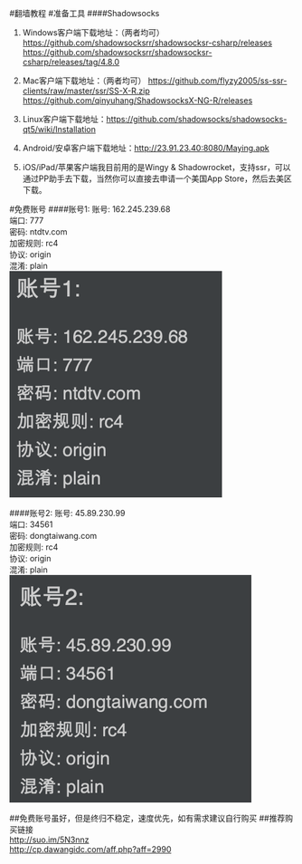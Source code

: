#翻墙教程
#准备工具
####Shadowsocks
1. Windows客户端下载地址：（两者均可）
https://github.com/shadowsocksrr/shadowsocksr-csharp/releases
https://github.com/shadowsocksrr/shadowsocksr-csharp/releases/tag/4.8.0

2. Mac客户端下载地址：（两者均可）
https://github.com/flyzy2005/ss-ssr-clients/raw/master/ssr/SS-X-R.zip
https://github.com/qinyuhang/ShadowsocksX-NG-R/releases

3. Linux客户端下载地址：https://github.com/shadowsocks/shadowsocks-qt5/wiki/Installation

4. Android/安卓客户端下载地址：http://23.91.23.40:8080/Maying.apk

5. iOS/iPad/苹果客户端我目前用的是Wingy & Shadowrocket，支持ssr，可以通过PP助手去下载，当然你可以直接去申请一个美国App Store，然后去美区下载。

#免费账号
####账号1: 
账号: 162.245.239.68  
端口: 777  
密码: ntdtv.com  
加密规则: rc4  
协议: origin  
混淆: plain  
![Image](https://github.com/ly8388/img/blob/master/2020-03-16-1%402x.png)  



####账号2: 
账号: 45.89.230.99  
端口: 34561  
密码: dongtaiwang.com  
加密规则: rc4  
协议: origin  
混淆: plain  
![Image](https://github.com/ly8388/img/blob/master/2020-03-16-2.png)  



##免费账号虽好，但是终归不稳定，速度优先，如有需求建议自行购买
##推荐购买链接  
http://suo.im/5N3nnz  
http://cp.dawangidc.com/aff.php?aff=2990






